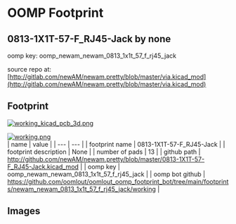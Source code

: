 # OOMP Footprint  
## 0813-1X1T-57-F_RJ45-Jack  by none  
  
oomp key: oomp_newam_newam_0813_1x1t_57_f_rj45_jack  
  
source repo at: [http://gitlab.com/newAM/newam.pretty/blob/master/via.kicad_mod](http://gitlab.com/newAM/newam.pretty/blob/master/via.kicad_mod)  
## Footprint  
  
[![working_kicad_pcb_3d.png](working_kicad_pcb_3d_600.png)](working_kicad_pcb_3d.png)  
  
[![working.png](working_600.png)](working.png)  
| name | value | 
| --- | --- | 
| footprint name | 0813-1X1T-57-F_RJ45-Jack | 
| footprint description | None | 
| number of pads | 13 | 
| github path | http://github.com/newAM/newam.pretty/blob/master/0813-1X1T-57-F_RJ45-Jack.kicad_mod | 
| oomp key | oomp_newam_newam_0813_1x1t_57_f_rj45_jack | 
| oomp bot github | https://github.com/oomlout/oomlout_oomp_footprint_bot/tree/main/footprints/newam_newam_0813_1x1t_57_f_rj45_jack/working | 
## Images  
